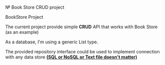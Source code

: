 № Book Store CRUD project

BookStore Project

The current project provide simple <b>CRUD</b> API that works with Book Store (as an example)

As a database, I'm using a generic List type.

The provided repository interface could be used to implement connection with any data store <u><b>(SQL or NoSQL or Text file doesn't matter)<b/><u/>
